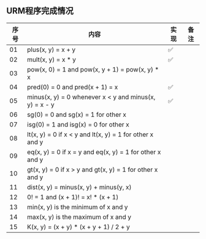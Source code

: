 ## URM程序完成情况

| 序号 | 内容                                                        | 实现 | 备注 |
|------|-----------------------------------------------------------|--|------|
| 01   | plus(x, y) = x + y                                         | ✅ |      |
| 02   | mult(x, y) = x * y                                         | ✅ |      |
| 03   | pow(x, 0) = 1 and pow(x, y + 1) = pow(x, y) * x            |  |      |
| 04   | pred(0) = 0 and pred(x + 1) = x                            | ✅ |      |
| 05   | minus(x, y) = 0 whenever x < y and minus(x, y) = x - y     | ✅ |      |
| 06   | sg(0) = 0 and sg(x) = 1 for other x                        |  |      |
| 07   | isg(0) = 1 and isg(x) = 0 for other x                      |  |      |
| 08   | lt(x, y) = 0 if x < y and lt(x, y) = 1 for other x and y   |  |      |
| 09   | eq(x, y) = 0 if x = y and eq(x, y) = 1 for other x and y   |  |      |
| 10   | gt(x, y) = 0 if x > y and gt(x, y) = 1 for other x and y   |  |      |
| 11   | dist(x, y) = minus(x, y) + minus(y, x)                     |  |      |
| 12   | 0! = 1 and (x + 1)! = x! * (x + 1)                         |  |      |
| 13   | min(x, y) is the minimum of x and y                        |  |      |
| 14   | max(x, y) is the maximum of x and y                        |  |      |
| 15   | K(x, y) = (x + y) * (x + y + 1) / 2 + y                     |  |      |
